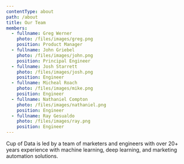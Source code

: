 ```yaml
---
contentType: about
path: /about
title: Our Team
members:
  - fullname: Greg Werner
    photo: /files/images/greg.png
    position: Product Manager
  - fullname: John Griebel
    photo: /files/images/john.png
    position: Principal Engineer
  - fullname: Josh Starrett
    photo: /files/images/josh.png
    position: Engineer
  - fullname: Micheal Roach
    photo: /files/images/mike.png
    position: Engineer
  - fullname: Nathaniel Compton
    photo: /files/images/nathaniel.png
    position: Engineer
  - fullname: Ray Gesualdo
    photo: /files/images/ray.png
    position: Engineer
---
```

Cup of Data is led by a team of marketers and engineers with over 20+ years experience with machine learning, deep learning, and marketing automation solutions.
